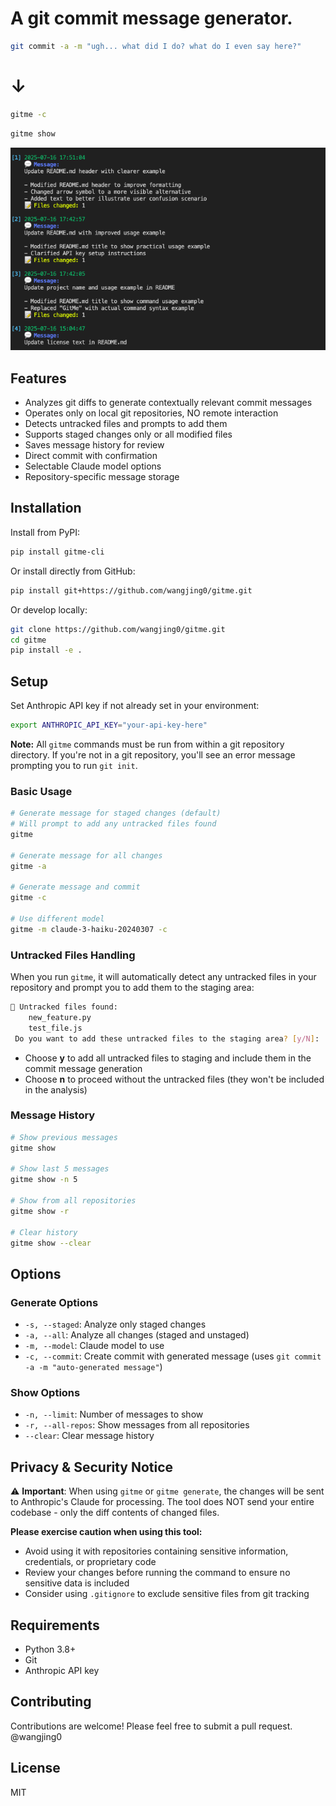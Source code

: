 # A git commit message generator.

```bash
git commit -a -m "ugh... what did I do? what do I even say here?"
```
# ↓
```bash
gitme -c
```

```bash
gitme show
```

![gitme-cli](https://github.com/wangjing0/gitme/raw/main/commits.png)

## Features

- Analyzes git diffs to generate contextually relevant commit messages
- Operates only on local git repositories, NO remote interaction
- Detects untracked files and prompts to add them
- Supports staged changes only or all modified files
- Saves message history for review
- Direct commit with confirmation
- Selectable Claude model options
- Repository-specific message storage

## Installation

Install from PyPI:

```bash
pip install gitme-cli
```

Or install directly from GitHub:

```bash
pip install git+https://github.com/wangjing0/gitme.git
```

Or develop locally:

```bash
git clone https://github.com/wangjing0/gitme.git
cd gitme
pip install -e .
```

## Setup

Set Anthropic API key if not already set in your environment:

```bash
export ANTHROPIC_API_KEY="your-api-key-here"
```


**Note:** All `gitme` commands must be run from within a git repository directory. If you're not in a git repository, you'll see an error message prompting you to run `git init`.

### Basic Usage

```bash
# Generate message for staged changes (default)
# Will prompt to add any untracked files found
gitme

# Generate message for all changes
gitme -a

# Generate message and commit
gitme -c

# Use different model
gitme -m claude-3-haiku-20240307 -c
```

### Untracked Files Handling

When you run `gitme`, it will automatically detect any untracked files in your repository and prompt you to add them to the staging area:

```bash
📁 Untracked files found:
    new_feature.py
    test_file.js
 Do you want to add these untracked files to the staging area? [y/N]:
```

- Choose **y** to add all untracked files to staging and include them in the commit message generation
- Choose **n** to proceed without the untracked files (they won't be included in the analysis)

### Message History

```bash
# Show previous messages
gitme show

# Show last 5 messages
gitme show -n 5

# Show from all repositories
gitme show -r

# Clear history
gitme show --clear
```

## Options

### Generate Options

- `-s, --staged`: Analyze only staged changes
- `-a, --all`: Analyze all changes (staged and unstaged)
- `-m, --model`: Claude model to use
- `-c, --commit`: Create commit with generated message (uses `git commit -a -m "auto-generated message"`)

### Show Options

- `-n, --limit`: Number of messages to show
- `-r, --all-repos`: Show messages from all repositories
- `--clear`: Clear message history

## Privacy & Security Notice

⚠️ **Important**: When using `gitme` or `gitme generate`, the changes will be sent to Anthropic's Claude for processing. The tool does NOT send your entire codebase - only the diff contents of changed files.

**Please exercise caution when using this tool:**
- Avoid using it with repositories containing sensitive information, credentials, or proprietary code
- Review your changes before running the command to ensure no sensitive data is included
- Consider using `.gitignore` to exclude sensitive files from git tracking

## Requirements

- Python 3.8+
- Git
- Anthropic API key

## Contributing

Contributions are welcome! Please feel free to submit a pull request. @wangjing0

## License

MIT